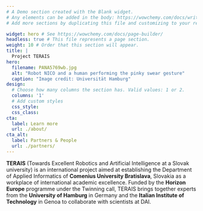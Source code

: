 ```yaml
---
# A Demo section created with the Blank widget.
# Any elements can be added in the body: https://wowchemy.com/docs/writing-markdown-latex/
# Add more sections by duplicating this file and customizing to your requirements.

widget: hero # See https://wowchemy.com/docs/page-builder/
headless: true # This file represents a page section.
weight: 10 # Order that this section will appear.
title: |
  Project TERAIS
hero:
  filename: PANA5769wb.jpg
  alt: "Robot NICO and a human performing the pinky swear gesture"
  caption: "Image credit: Universität Hamburg"
design:
  # Choose how many columns the section has. Valid values: 1 or 2.
  columns: '1'
  # Add custom styles
  css_style:
  css_class:
cta:
  label: Learn more
  url: ./about/
cta_alt:
  label: Partners & People
  url: ./partners/
---
```


<div class="mt-4 mb-3">

**TERAIS** (Towards Excellent Robotics and Artificial Intelligence at a Slovak university)
is an international project aimed at establishing
the Department of Applied Informatics
of **Comenius University Bratislava**, Slovakia
as a workplace of international academic excellence.
Funded by the **Horizon Europe** programme under the Twinning call,
TERAIS brings together experts
from the **University of Hamburg** in Germany
and the **Italian Institute of Technology** in Genoa
to collaborate with scientists at DAI.
</div>